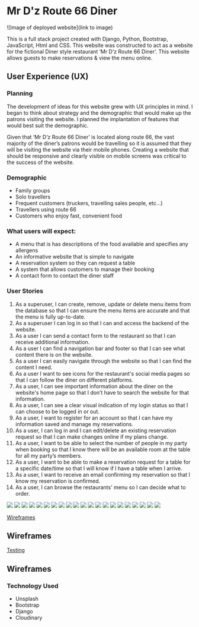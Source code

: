 # Mr D'z Route 66 Diner

![Image of deployed website](link to image)



This is a full stack project created with Django, Python, Bootstrap, JavaScript, Html and CSS. This website was constructed to act as a website for the fictional Diner style restaurant ‘Mr D’z Route 66 Diner’. This website allows guests to make reservations & view the menu online.  

## User Experience (UX)

### Planning

The development of ideas for this website grew with UX principles in mind. I began to think about strategy and the demographic that would make up the patrons visiting the website. I planned the implantation of features that would best suit the demographic. 

Given that ‘Mr D’z Route 66 Diner’ is located along route 66, the vast majority of the diner’s patrons would be travelling so it is assumed that they will be visiting the website via their mobile phones. Creating a website that should be responsive and clearly visible on mobile screens was critical to the success of the website. 

### Demographic 

- Family groups
- Solo travellers
- Frequent customers (truckers, travelling sales people, etc...)
- Travellers using route 66 
- Customers who enjoy fast, convenient food

### What users will expect:

- A menu that is has descriptions of the food available and specifies any allergens
- An informative website that is simple to navigate 
- A reservation system so they can request a table
- A system that allows customers to manage their booking
- A contact form to contact the diner staff

### User Stories 

1. As a superuser, I can create, remove, update or delete menu items from the database so that I can ensure the menu items are accurate and that the menu is fully up-to-date.
2. As a superuser I can log in so that I can and access the backend of the website.
3. As a user I can send a contact form to the restaurant so that I can receive additional information.
4. As a user I can find a navigation bar and footer so that I can see what content there is on the website.
5. As a user I can easily navigate through the website so that I can find the content I need.
6. As a user I want to see icons for the restaurant's social media pages so that I can follow the diner on different platforms.
7. As a user, I can see important information about the diner on the website's home page so that I don’t have to search the website for that information.
8. As a user, I can see a clear visual indication of my login status so that I can choose to be logged in or out.
9. As a user, I want to register for an account so that I can have my information saved and manage my reservations.
10. As a user, I can log in and I can edit/delete an existing reservation request so that I can make changes online if my plans change.
11. As a user, I want to be able to select the number of people in my party when booking so that I know there will be an available room at the table for all my party’s members.
12. As a user, I want to be able to make a reservation request for a table for a specific date/time so that I will know if I have a table when I arrive.
13. As a user, I want to receive an email confirming my reservation so that I know my reservation is confirmed.
15. As a user, I can browse the restaurants' menu so I can decide what to order.

![](https://res.cloudinary.com/djbdldshh/image/upload/v1682294209/Coolers_Palette_nw9nhn.jpg)
![](https://res.cloudinary.com/djbdldshh/image/upload/v1682294312/Navy_Blue_Pink_Text_Logo_wqowsz.jpg)
![](https://res.cloudinary.com/djbdldshh/image/upload/v1682302579/Artistic_Textured_Ink_Brush_Stroke_Brand_Logo_bkneln.png)
![](https://res.cloudinary.com/djbdldshh/image/upload/v1682302767/Screenshot_2023-04-24_at_03-18-58_Mr._D_z_Route_66_Diner_ivic6h.png)
![](https://res.cloudinary.com/djbdldshh/image/upload/v1682302814/Dropdown_menu_zo0mp0.png)
![](https://res.cloudinary.com/djbdldshh/image/upload/v1682302985/Screenshot_2023-04-24_at_03-22-26_Mr._D_z_Route_66_Diner_xoekj5.png)
![](https://res.cloudinary.com/djbdldshh/image/upload/v1682302823/Main-with-logo_wwo02c.png)
![](https://res.cloudinary.com/djbdldshh/image/upload/v1682302812/about-us_hrlgtd.png)
![](https://res.cloudinary.com/djbdldshh/image/upload/v1682302814/Dropdown_menu_zo0mp0.png)
![](https://res.cloudinary.com/djbdldshh/image/upload/v1682302816/Feedback_form_d4fube.png)
![](https://res.cloudinary.com/djbdldshh/image/upload/v1682302818/Feedback-thank-you_mldxal.png)
![](https://res.cloudinary.com/djbdldshh/image/upload/v1682302825/Menu_ojvjab.png)
![](https://res.cloudinary.com/djbdldshh/image/upload/v1682302835/Reservation-sign-in_uxrpr5.png)
![](https://res.cloudinary.com/djbdldshh/image/upload/v1682302829/Reservation-_create_krlmsc.png)
![](https://res.cloudinary.com/djbdldshh/image/upload/v1682302833/Reservation-list_t6ng0y.png)
![](https://res.cloudinary.com/djbdldshh/image/upload/v1682302831/Reservation-edit_lc2hhw.png)
![](https://res.cloudinary.com/djbdldshh/image/upload/v1682302830/Reservation-delete_vvlkrz.png)
![](https://res.cloudinary.com/djbdldshh/image/upload/v1682302833/Reservation-list_t6ng0y.png)
![](https://res.cloudinary.com/djbdldshh/image/upload/v1682302835/Reservation-sign-in_uxrpr5.png)
![](https://res.cloudinary.com/djbdldshh/image/upload/v1682302837/Sign-out_mnszdy.png)
![](https://res.cloudinary.com/djbdldshh/image/upload/v1682303793/sign-up_otztff.png)



    
[Wireframes](Wireframes.md)
## Wireframes

[Testing](testing.md)
## Wireframes


### Technology Used 

- Unsplash 
- Bootstrap
- Django
- Cloudinary
  